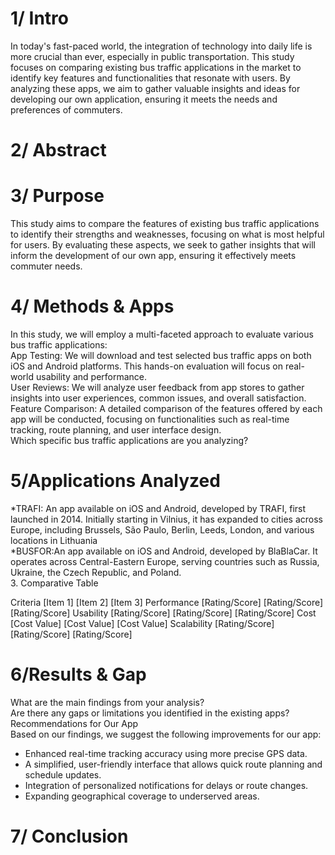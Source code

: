 #  1/ Intro   
In today's fast-paced world, the integration of technology into daily life is more crucial than ever, especially in public transportation. This study focuses on comparing existing bus traffic applications in the market to identify key features and functionalities that resonate with users. By analyzing these apps, we aim to gather valuable insights and ideas for developing our own application, ensuring it meets the needs and preferences of commuters.  
# 2/ Abstract  
# 3/ Purpose  
This study aims to compare the features of existing bus traffic applications to identify their strengths and weaknesses, focusing on what is most helpful for users. By evaluating these aspects, we seek to gather insights that will inform the development of our own app, ensuring it effectively meets commuter needs.  
# 4/ Methods & Apps  
In this study, we will employ a multi-faceted approach to evaluate various bus traffic applications:  
App Testing: We will download and test selected bus traffic apps on both iOS and Android platforms. This hands-on evaluation will focus on real-world usability and performance.  
User Reviews: We will analyze user feedback from app stores to gather insights into user experiences, common issues, and overall satisfaction.  
Feature Comparison: A detailed comparison of the features offered by each app will be conducted, focusing on functionalities such as real-time tracking, route planning, and user interface design.  
Which specific bus traffic applications are you analyzing?  
# 5/Applications Analyzed  
\*TRAFI: An app available on iOS and Android, developed by TRAFI, first launched in 2014\. Initially starting in Vilnius, it has expanded to cities across Europe, including Brussels, São Paulo, Berlin, Leeds, London, and various locations in Lithuania   
\*BUSFOR:An app available on iOS and Android, developed by BlaBlaCar. It operates across Central-Eastern Europe, serving countries such as Russia, Ukraine, the Czech Republic, and Poland.  
3. Comparative Table


Criteria 
[Item 1]
[Item 2] 
 [Item 3] 
Performance
[Rating/Score]
[Rating/Score]
[Rating/Score]
Usability
[Rating/Score]
[Rating/Score]
[Rating/Score]
Cost
[Cost Value] 
[Cost Value] 
[Cost Value] 
Scalability
[Rating/Score]
[Rating/Score]
[Rating/Score]


# 6/Results & Gap  
What are the main findings from your analysis?  
Are there any gaps or limitations you identified in the existing apps?  
Recommendations for Our App  
Based on our findings, we suggest the following improvements for our app:
- Enhanced real-time tracking accuracy using more precise GPS data.
- A simplified, user-friendly interface that allows quick route planning and schedule updates.
- Integration of personalized notifications for delays or route changes.
- Expanding geographical coverage to underserved areas. 
# 7/ Conclusion

